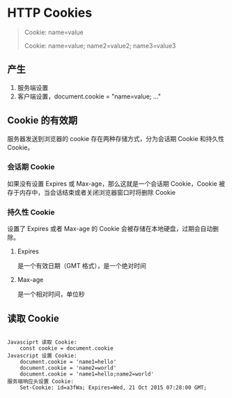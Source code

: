 # HTTP Cookies

> Cookie: name=value
>
> Cookie: name=value; name2=value2; name3=value3

## 产生

1. 服务端设置
2. 客户端设置，document.cookie = "name=value; ..."

## Cookie 的有效期

服务器发送到浏览器的 cookie 存在两种存储方式，分为会话期 Cookie 和持久性 Cookie。

### 会话期 Cookie

如果没有设置 Expires 或 Max-age，那么这就是一个会话期 Cookie，Cookie 被存于内存中，当会话结束或者关闭浏览器窗口时将删除 Cookie

### 持久性 Cookie

设置了 Expires 或者 Max-age 的 Cookie 会被存储在本地硬盘，过期会自动删除。

1. Expires

   是一个有效日期（GMT 格式），是一个绝对时间

2. Max-age

   是一个相对时间，单位秒

## 读取 Cookie

```

Javasciprt 读取 Cookie:
	const cookie = document.cookie
Javascript 设置 Cookie:
	document.cookie = 'name1=hello'
	document.cookie = 'name2=world'
	document.cookie = 'name1=hello;name2=world'
服务端响应头设置 Cookie:
	Set-Cookie: id=a3fWa; Expires=Wed, 21 Oct 2015 07:28:00 GMT;
```



